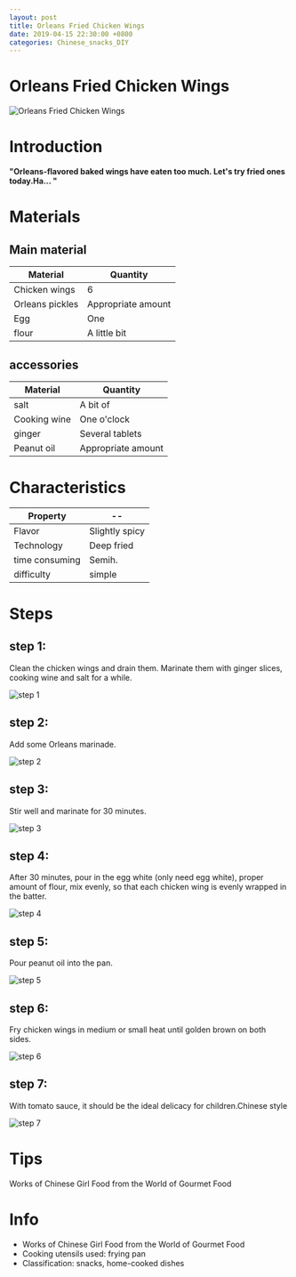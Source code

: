 ```yaml
---
layout: post
title: Orleans Fried Chicken Wings
date: 2019-04-15 22:30:00 +0800
categories: Chinese_snacks_DIY
---
```


# Orleans Fried Chicken Wings

![Orleans Fried Chicken Wings]({{site.baseurl}}/img/403542/403542.jpg)

# Introduction

**"Orleans-flavored baked wings have eaten too much. Let's try fried ones today.Ha... "**

# Materials


## Main material

Material|Quantity
--|--
Chicken wings|6
Orleans pickles|Appropriate amount
Egg|One
flour|A little bit

## accessories

Material|Quantity
--|--
salt|A bit of
Cooking wine|One o'clock
ginger|Several tablets
Peanut oil|Appropriate amount

# Characteristics

Property|--
--|--
Flavor|Slightly spicy
Technology|Deep fried
time consuming|Semih.
difficulty|simple

# Steps

## step 1:

Clean the chicken wings and drain them. Marinate them with ginger slices, cooking wine and salt for a while.

![step 1]({{site.baseurl}}/img/403542/1.jpg)

## step 2:

Add some Orleans marinade.

![step 2]({{site.baseurl}}/img/403542/2.jpg)

## step 3:

Stir well and marinate for 30 minutes.

![step 3]({{site.baseurl}}/img/403542/3.jpg)

## step 4:

After 30 minutes, pour in the egg white (only need egg white), proper amount of flour, mix evenly, so that each chicken wing is evenly wrapped in the batter.

![step 4]({{site.baseurl}}/img/403542/4.jpg)

## step 5:

Pour peanut oil into the pan.

![step 5]({{site.baseurl}}/img/403542/5.jpg)

## step 6:

Fry chicken wings in medium or small heat until golden brown on both sides.

![step 6]({{site.baseurl}}/img/403542/6.jpg)

## step 7:

With tomato sauce, it should be the ideal delicacy for children.Chinese style

![step 7]({{site.baseurl}}/img/403542/7.jpg)

# Tips

Works of Chinese Girl Food from the World of Gourmet Food

# Info

- Works of Chinese Girl Food from the World of Gourmet Food
- Cooking utensils used: frying pan
- Classification: snacks, home-cooked dishes